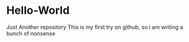 # Hello-World
Just Another repository
This is my first try on github,
so i am writing a bunch of nonsense
